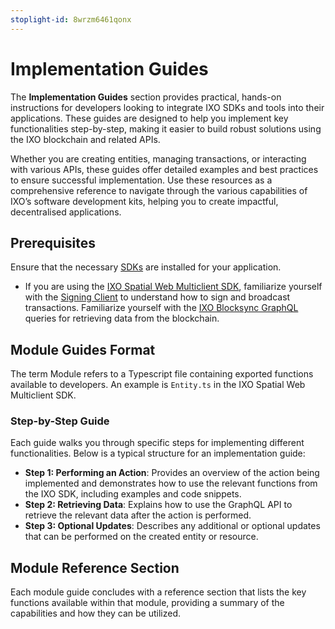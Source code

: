 ```yaml
---
stoplight-id: 8wrzm6461qonx
---
```


# Implementation Guides

The **Implementation Guides** section provides practical, hands-on instructions for developers looking to integrate IXO SDKs and tools into their applications. These guides are designed to help you implement key functionalities step-by-step, making it easier to build robust solutions using the IXO blockchain and related APIs.

Whether you are creating entities, managing transactions, or interacting with various APIs, these guides offer detailed examples and best practices to ensure successful implementation. Use these resources as a comprehensive reference to navigate through the various capabilities of IXO’s software development kits, helping you to create impactful, decentralised applications.

## Prerequisites

Ensure that the necessary [SDKs](../SDKs/SDKs-Overview.md) are installed for your application.
- If you are using the [IXO Spatial Web Multiclient SDK](IXO-Spatial-Web-Multiclient-SDK.md), familiarize yourself with the [Signing Client](https://www.npmjs.com/package/@ixo/impactxclient-sdk#signing-client) to understand how to sign and broadcast transactions.
Familiarize yourself with the [IXO Blocksync GraphQL](Blocksync-GraphQL-API-Overview.md) queries for retrieving data from the blockchain.

## Module Guides Format

The term Module refers to a Typescript file containing exported functions available to developers. An example is `Entity.ts` in the IXO Spatial Web Multiclient SDK.

### Step-by-Step Guide

Each guide walks you through specific steps for implementing different functionalities. Below is a typical structure for an implementation guide:

- **Step 1: Performing an Action**: Provides an overview of the action being implemented and demonstrates how to use the relevant functions from the IXO SDK, including examples and code snippets.
- **Step 2: Retrieving Data**: Explains how to use the GraphQL API to retrieve the relevant data after the action is performed.
- **Step 3: Optional Updates**: Describes any additional or optional updates that can be performed on the created entity or resource.

## Module Reference Section

Each module guide concludes with a reference section that lists the key functions available within that module, providing a summary of the capabilities and how they can be utilized.